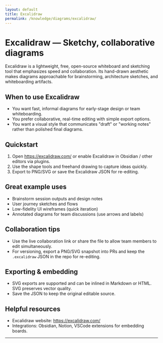 ```yaml
---
layout: default
title: Excalidraw
permalink: /knowledge/diagrams/excalidraw/
---
```


# Excalidraw — Sketchy, collaborative diagrams

Excalidraw is a lightweight, free, open-source whiteboard and sketching tool that emphasizes speed and collaboration. Its hand-drawn aesthetic makes diagrams approachable for brainstorming, architecture sketches, and whiteboarding artifacts.

## When to use Excalidraw

- You want fast, informal diagrams for early-stage design or team whiteboarding.
- You prefer collaborative, real-time editing with simple export options.
- You want a visual style that communicates "draft" or "working notes" rather than polished final diagrams.

## Quickstart

1. Open https://excalidraw.com/ or enable Excalidraw in Obsidian / other editors via plugins.
2. Use the shape tools and freehand drawing to capture ideas quickly.
3. Export to PNG/SVG or save the Excalidraw JSON for re-editing.

## Great example uses

- Brainstorm session outputs and design notes
- User journey sketches and flows
- Low-fidelity UI wireframes (quick iteration)
- Annotated diagrams for team discussions (use arrows and labels)

## Collaboration tips

- Use the live collaboration link or share the file to allow team members to edit simultaneously.
- For versioning, export a PNG/SVG snapshot into PRs and keep the `.excalidraw` JSON in the repo for re-editing.

## Exporting & embedding

- SVG exports are supported and can be inlined in Markdown or HTML. SVG preserves vector quality.
- Save the JSON to keep the original editable source.

## Helpful resources

- Excalidraw website: https://excalidraw.com/
- Integrations: Obsidian, Notion, VSCode extensions for embedding boards.

---
